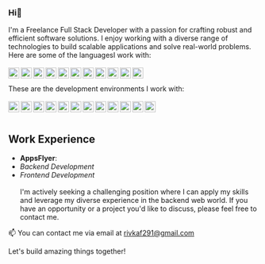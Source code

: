 ### Hi👋

I'm a Freelance Full Stack Developer with a passion for crafting robust and efficient software solutions. I enjoy working with a diverse range of technologies to build scalable applications and solve real-world problems. Here are some of the languagesI work with:
<br><br>
<img width="22px" title="GitHub" align="left" src="https://skillicons.dev/icons?i=c">
<img width="22px" title="GitHub" align="left" src="https://skillicons.dev/icons?i=cpp">
<img width="22px" title="GitHub" align="left" src="https://skillicons.dev/icons?i=cs">
<img width="22px" title="GitHub" align="left" src="https://skillicons.dev/icons?i=dotnet">
<img width="22px" title="GitHub" align="left" src="https://skillicons.dev/icons?i=java">
<img width="22px" title="GitHub" align="left" src="https://skillicons.dev/icons?i=js">
<img width="22px" title="GitHub" align="left" src="https://skillicons.dev/icons?i=html">
<img width="22px" title="GitHub" align="left" src="https://skillicons.dev/icons?i=css">
<img width="22px" title="GitHub" align="left" src="https://skillicons.dev/icons?i=nodejs">
<img width="22px" title="GitHub" align="left" src="https://skillicons.dev/icons?i=react">
<img width="22px" title="Python" align="left" src="https://skillicons.dev/icons?i=python">
<br><br>
These are the development environments I work with:
<br><br>
<img width="22px" title="GitHub" align="left" src="https://skillicons.dev/icons?i=mysql">
<img width="22px" title="GitHub" align="left" src="https://skillicons.dev/icons?i=visualstudio">
<img width="22px" title="GitHub" align="left" src="https://skillicons.dev/icons?i=vscode">
<img width="22px" title="GitHub" align="left" src="https://skillicons.dev/icons?i=github">
<img width="22px" title="AWS" align="left" src="https://skillicons.dev/icons?i=aws">
<img width="22px" title="Sass" align="left" src="https://skillicons.dev/icons?i=sass">
<img width="22px" title="Docker" align="left" src="https://skillicons.dev/icons?i=docker">
<img width="22px" title="Bootstrap" align="left" src="https://skillicons.dev/icons?i=bootstrap">
<img width="22px" title="GitHub" align="left" src="https://skillicons.dev/icons?i=git">
<img width="22px" title="GitHub" align="left" src="https://skillicons.dev/icons?i=postman">
<img width="22px" title="GitHub" align="left" src="https://skillicons.dev/icons?i=github">
<img width="22px" title="GitHub" align="left" src="https://skillicons.dev/icons?i=stackoverflow">
<br><br>
## Work Experience
- **AppsFlyer**:
- *Backend Development*
- *Frontend Development*
<br><br>
I'm actively seeking a challenging position where I can apply my skills and leverage my diverse experience in the backend web world. If you have an opportunity or a project you'd like to discuss, please feel free to contact me.

📫 You can contact me via email at rivkaf291@gmail.com

Let's build amazing things together!
